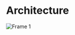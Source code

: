 
# Architecture
![Frame 1](https://github.com/user-attachments/assets/f371cb38-cbe4-4191-be50-a12466fc9043)
